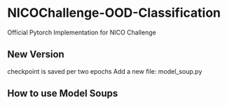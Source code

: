 # NICOChallenge-OOD-Classification
Official Pytorch Implementation for NICO Challenge

## New Version
checkpoint is saved per two epochs 
Add a new file: model_soup.py

## How to use Model Soups 
